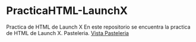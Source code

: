# PracticaHTML-LaunchX
Practica de HTML de Launch X
En este repositorio se encuentra la practica de HTML de Launch X.
Pasteleria.
[Vista Pasteleria](https://zingy-nasturtium-bbd104.netlify.app)
